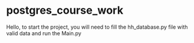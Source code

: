 # postgres_course_work

Hello, to start the project, you will need to fill the hh_database.py file with valid data and run the Main.py
